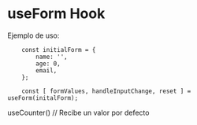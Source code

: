 # useForm Hook


Ejemplo de uso:

```
    const initialForm = {
        name: '',
        age: 0,
        email,
    };

    const [ formValues, handleInputChange, reset ] = useForm(initalForm);   
```

useCounter() // Recibe un valor por defecto